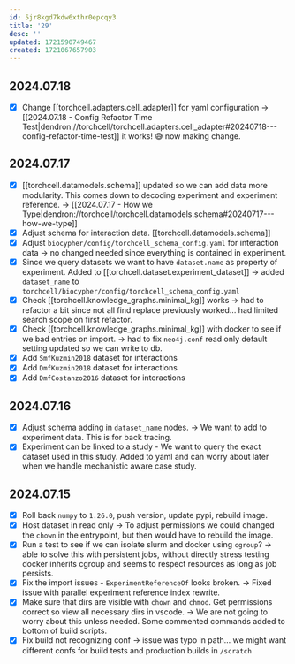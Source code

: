 ```yaml
---
id: 5jr8kgd7kdw6xthr0epcqy3
title: '29'
desc: ''
updated: 1721590749467
created: 1721067657903
---
```


## 2024.07.18

- [x] Change [[torchcell.adapters.cell_adapter]] for yaml configuration → [[2024.07.18 - Config Refactor Time Test|dendron://torchcell/torchcell.adapters.cell_adapter#20240718---config-refactor-time-test]] it works! 😅 now making change.

## 2024.07.17

- [x] [[torchcell.datamodels.schema]] updated so we can add data more modularity. This comes down to decoding experiment and experiment reference. → [[2024.07.17 - How we Type|dendron://torchcell/torchcell.datamodels.schema#20240717---how-we-type]]
- [x] Adjust schema for interaction data. [[torchcell.datamodels.schema]]
- [x] Adjust `biocypher/config/torchcell_schema_config.yaml` for interaction data → no changed needed since everything is contained in experiment.
- [x] Since we query datasets we want to have `dataset.name` as property of experiment. Added to [[torchcell.dataset.experiment_dataset]] → added `dataset_name` to `torchcell/biocypher/config/torchcell_schema_config.yaml`
- [x] Check [[torchcell.knowledge_graphs.minimal_kg]] works → had to refactor a bit since not all find replace previously worked... had limited search scope on first refactor.
- [x] Check [[torchcell.knowledge_graphs.minimal_kg]] with docker to see if we bad entries on import. → had to fix `neo4j.conf` read only default setting updated so we can write to db.
- [x] Add `SmfKuzmin2018` dataset for interactions
- [x] Add `DmfKuzmin2018` dataset for interactions
- [x] Add `DmfCostanzo2016` dataset for interactions

## 2024.07.16

- [x] Adjust schema adding in `dataset_name` nodes. → We want to add to experiment data. This is for back tracing.
- [x] Experiment can be linked to a study - We want to query the exact dataset used in this study. Added to yaml and can worry about later when we handle mechanistic aware case study.

## 2024.07.15

- [x] Roll back `numpy` to `1.26.0`, push version, update pypi, rebuild image.
- [x] Host dataset in read only → To adjust permissions we could changed the `chown` in the entrypoint, but then would have to rebuild the image.
- [x] Run a test to see if we can isolate slurm and docker using `cgroup`? → able to solve this with persistent jobs, without directly stress testing docker inherits cgroup and seems to respect resources as long as job persists.
- [x] Fix the import issues - `ExperimentReferenceOf` looks broken. → Fixed issue with parallel experiment reference index rewrite.
- [x] Make sure that dirs are visible with `chown` and `chmod`. Get permissions correct so view all necessary dirs in vscode. → We are not going to worry about this unless needed. Some commented commands added to bottom of build scripts.
- [x] Fix build not recognizing conf → issue was typo in path... we might want different confs for build tests and production builds in `/scratch`
